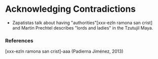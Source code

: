 # Acknowledging Contradictions

* Zapatistas talk about having "authorities"[xxx-ezln ramona san crist] and Martin Prechtel describes "lords and ladies" in the Tzutujil Maya.

### References

[xxx-ezln ramona san crist]-aaa (Padierna Jiménez, 2013)